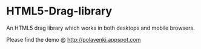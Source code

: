 HTML5-Drag-library
==================

An HTML5 drag library which works in both desktops and mobile browsers.

Please find the demo @ http://polavenki.appspot.com 
